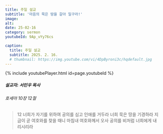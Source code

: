 ```yaml
---
title: 주일 설교
subtitle: '마음의 묵은 땅을 갈아 일구라!'
image: 
alt:
date: 25-02-16
category: sermon
youtubeId: 9Ap_vYy76cs

caption:
  title: 주일 설교
  subtitle: 2025. 2. 16.
  # thumbnail: https://img.youtube.com/vi/4DpByroni3c/hqdefault.jpg
---
```

{% include youtubePlayer.html id=page.youtubeId %}

##### 설교자: 서민우 목사  

###### 호세아 10장 12절  

> 12 너희가 자기를 위하여 공의를 심고 인애를 거두라 너희 묵은 땅을 기경하라 지금이 곧 여호와를 찾을 때니 마침내 여호와께서 오사 공의를 비처럼 너희에게 내리시리라  
